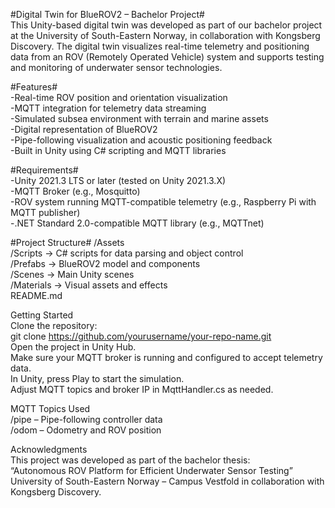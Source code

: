 #Digital Twin for BlueROV2 – Bachelor Project#  
This Unity-based digital twin was developed as part of our bachelor project at the University of South-Eastern Norway, in collaboration with Kongsberg Discovery. 
The digital twin visualizes real-time telemetry and positioning data from an ROV (Remotely Operated Vehicle) system and supports testing and monitoring of underwater sensor technologies.

#Features#  
-Real-time ROV position and orientation visualization  
-MQTT integration for telemetry data streaming  
-Simulated subsea environment with terrain and marine assets  
-Digital representation of BlueROV2  
-Pipe-following visualization and acoustic positioning feedback  
-Built in Unity using C# scripting and MQTT libraries  

#Requirements#  
-Unity 2021.3 LTS or later (tested on Unity 2021.3.X)  
-MQTT Broker (e.g., Mosquitto)  
-ROV system running MQTT-compatible telemetry (e.g., Raspberry Pi with MQTT publisher)  
-.NET Standard 2.0-compatible MQTT library (e.g., MQTTnet)  

#Project Structure#
/Assets  
  /Scripts            -> C# scripts for data parsing and object control  
  /Prefabs            -> BlueROV2 model and components  
  /Scenes             -> Main Unity scenes  
  /Materials          -> Visual assets and effects  
README.md  

Getting Started  
Clone the repository:  
git clone https://github.com/yourusername/your-repo-name.git  
Open the project in Unity Hub.  
Make sure your MQTT broker is running and configured to accept telemetry data.  
In Unity, press Play to start the simulation.  
Adjust MQTT topics and broker IP in MqttHandler.cs as needed.  

MQTT Topics Used  
/pipe – Pipe-following controller data  
/odom – Odometry and ROV position  

Acknowledgments  
This project was developed as part of the bachelor thesis:  
“Autonomous ROV Platform for Efficient Underwater Sensor Testing”  
University of South-Eastern Norway – Campus Vestfold
in collaboration with Kongsberg Discovery.
